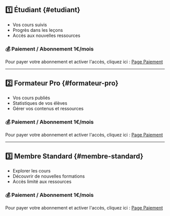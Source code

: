 ## 1️⃣ Étudiant {#etudiant}
- Vos cours suivis
- Progrès dans les leçons
- Accès aux nouvelles ressources

### 💰 Paiement / Abonnement 1€/mois
Pour payer votre abonnement et activer l'accès, cliquez ici : [Page Paiement](PagePaiement.md)

---

## 2️⃣ Formateur Pro {#formateur-pro}
- Vos cours publiés
- Statistiques de vos élèves
- Gérer vos contenus et ressources

### 💰 Paiement / Abonnement 1€/mois
Pour payer votre abonnement et activer l'accès, cliquez ici : [Page Paiement](PagePaiement.md)

---

## 3️⃣ Membre Standard {#membre-standard}
- Explorer les cours
- Découvrir de nouvelles formations
- Accès limité aux ressources

### 💰 Paiement / Abonnement 1€/mois
Pour payer votre abonnement et activer l'accès, cliquez ici : [Page Paiement](PagePaiement.md)